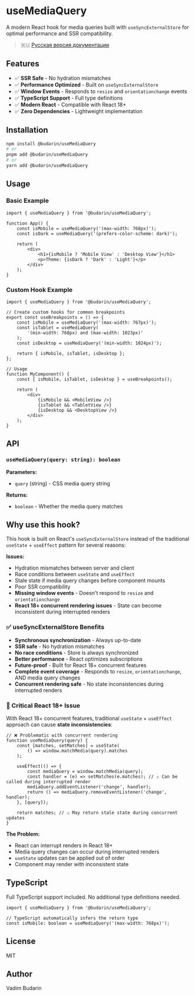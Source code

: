 # useMediaQuery

A modern React hook for media queries built with `useSyncExternalStore` for optimal performance and SSR compatibility.

> 🇷🇺 [Русская версия документации](README.ru.md)

## Features

- ✅ **SSR Safe** - No hydration mismatches
- ✅ **Performance Optimized** - Built on `useSyncExternalStore`
- ✅ **Window Events** - Responds to `resize` and `orientationchange` events
- ✅ **TypeScript Support** - Full type definitions
- ✅ **Modern React** - Compatible with React 18+
- ✅ **Zero Dependencies** - Lightweight implementation

## Installation

```bash
npm install @budarin/useMediaQuery
# or
pnpm add @budarin/useMediaQuery
# or
yarn add @budarin/useMediaQuery
```

## Usage

### Basic Example

```tsx
import { useMediaQuery } from '@budarin/useMediaQuery';

function App() {
    const isMobile = useMediaQuery('(max-width: 768px)');
    const isDark = useMediaQuery('(prefers-color-scheme: dark)');

    return (
        <div>
            <h1>{isMobile ? 'Mobile View' : 'Desktop View'}</h1>
            <p>Theme: {isDark ? 'Dark' : 'Light'}</p>
        </div>
    );
}
```

### Custom Hook Example

```tsx
import { useMediaQuery } from '@budarin/useMediaQuery';

// Create custom hooks for common breakpoints
export const useBreakpoints = () => {
    const isMobile = useMediaQuery('(max-width: 767px)');
    const isTablet = useMediaQuery(
        '(min-width: 768px) and (max-width: 1023px)'
    );
    const isDesktop = useMediaQuery('(min-width: 1024px)');

    return { isMobile, isTablet, isDesktop };
};

// Usage
function MyComponent() {
    const { isMobile, isTablet, isDesktop } = useBreakpoints();

    return (
        <div>
            {isMobile && <MobileView />}
            {isTablet && <TabletView />}
            {isDesktop && <DesktopView />}
        </div>
    );
}
```

## API

### `useMediaQuery(query: string): boolean`

**Parameters:**

- `query` (string) - CSS media query string

**Returns:**

- `boolean` - Whether the media query matches

## Why use this hook?

This hook is built on React's `useSyncExternalStore` instead of the traditional `useState` + `useEffect` pattern for several reasons:

**Issues:**

- Hydration mismatches between server and client
- Race conditions between `useState` and `useEffect`
- Stale state if media query changes before component mounts
- Poor SSR compatibility
- **Missing window events** - Doesn't respond to `resize` and `orientationchange`
- **React 18+ concurrent rendering issues** - State can become inconsistent during interrupted renders

### ✅ useSyncExternalStore Benefits

- **Synchronous synchronization** - Always up-to-date
- **SSR safe** - No hydration mismatches
- **No race conditions** - Store is always synchronized
- **Better performance** - React optimizes subscriptions
- **Future-proof** - Built for React 18+ concurrent features
- **Complete event coverage** - Responds to `resize`, `orientationchange`, AND media query changes
- **Concurrent rendering safe** - No state inconsistencies during interrupted renders

### 🚨 Critical React 18+ Issue

With React 18+ concurrent features, traditional `useState` + `useEffect` approach can cause **state inconsistencies**:

```tsx
// ❌ Problematic with concurrent rendering
function useMediaQuery(query) {
    const [matches, setMatches] = useState(
        () => window.matchMedia(query).matches
    );

    useEffect(() => {
        const mediaQuery = window.matchMedia(query);
        const handler = (e) => setMatches(e.matches); // ⚠️ Can be called during interrupted render
        mediaQuery.addEventListener('change', handler);
        return () => mediaQuery.removeEventListener('change', handler);
    }, [query]);

    return matches; // ⚠️ May return stale state during concurrent updates
}
```

**The Problem:**

- React can interrupt renders in React 18+
- Media query changes can occur during interrupted renders
- `useState` updates can be applied out of order
- Component may render with inconsistent state

## TypeScript

Full TypeScript support included. No additional type definitions needed.

```tsx
import { useMediaQuery } from '@budarin/useMediaQuery';

// TypeScript automatically infers the return type
const isMobile: boolean = useMediaQuery('(max-width: 768px)');
```

## License

MIT

## Author

Vadim Budarin
